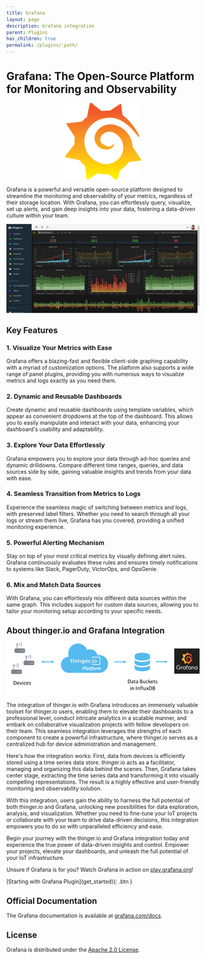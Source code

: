 ```yaml
---
title: Grafana
layout: page
description: Grafana integration
parent: Plugins
has_children: true
permalink: /plugins/:path/
---
```


# Grafana: The Open-Source Platform for Monitoring and Observability

<p align="center">
  <img src="/grafana/assets/icon.png" alt="Grafana logo">
</p>

Grafana is a powerful and versatile open-source platform designed to streamline the monitoring and observability of your metrics, regardless of their storage location. With Grafana, you can effortlessly query, visualize, set up alerts, and gain deep insights into your data, fostering a data-driven culture within your team.

<p align="center">
  <img src="/grafana/assets/dashboard.png" alt="Grafana dashboard inside thinger.io">
</p>

## Key Features

### 1. Visualize Your Metrics with Ease

Grafana offers a blazing-fast and flexible client-side graphing capability with a myriad of customization options. The platform also supports a wide range of panel plugins, providing you with numerous ways to visualize metrics and logs exactly as you need them.

### 2. Dynamic and Reusable Dashboards

Create dynamic and reusable dashboards using template variables, which appear as convenient dropdowns at the top of the dashboard. This allows you to easily manipulate and interact with your data, enhancing your dashboard's usability and adaptability.

### 3. Explore Your Data Effortlessly

Grafana empowers you to explore your data through ad-hoc queries and dynamic drilldowns. Compare different time ranges, queries, and data sources side by side, gaining valuable insights and trends from your data with ease.

### 4. Seamless Transition from Metrics to Logs

Experience the seamless magic of switching between metrics and logs, with preserved label filters. Whether you need to search through all your logs or stream them live, Grafana has you covered, providing a unified monitoring experience.

### 5. Powerful Alerting Mechanism

Stay on top of your most critical metrics by visually defining alert rules. Grafana continuously evaluates these rules and ensures timely notifications to systems like Slack, PagerDuty, VictorOps, and OpsGenie.

### 6. Mix and Match Data Sources

With Grafana, you can effortlessly mix different data sources within the same graph. This includes support for custom data sources, allowing you to tailor your monitoring setup according to your specific needs.

## About thinger.io and Grafana Integration

<p align="center">
  <img src="/grafana/assets/integration.png" alt="Diagram showing thinger.io and Grafana integration">
</p>

The integration of thinger.io with Grafana introduces an immensely valuable toolset for thinger.io users, enabling them to elevate their dashboards to a professional level, conduct intricate analytics in a scalable manner, and embark on collaborative visualization projects with fellow developers on their team. This seamless integration leverages the strengths of each component to create a powerful infrastructure, where thinger.io serves as a centralized hub for device administration and management.

Here's how the integration works: First, data from devices is efficiently stored using a time series data store. thinger.io acts as a facilitator, managing and organizing this data behind the scenes. Then, Grafana takes center stage, extracting the time series data and transforming it into visually compelling representations. The result is a highly effective and user-friendly monitoring and observability solution.

With this integration, users gain the ability to harness the full potential of both thinger.io and Grafana, unlocking new possibilities for data exploration, analysis, and visualization. Whether you need to fine-tune your IoT projects or collaborate with your team to drive data-driven decisions, this integration empowers you to do so with unparalleled efficiency and ease.

Begin your journey with the thinger.io and Grafana integration today and experience the true power of data-driven insights and control. Empower your projects, elevate your dashboards, and unleash the full potential of your IoT infrastructure.

Unsure if Grafana is for you? Watch Grafana in action on [play.grafana.org](https://play.grafana.org/)!

<span class="fs-5">
[Starting with Grafana Plugin](get_started){: .btn }
</span>

## Official Documentation

The Grafana documentation is available at [grafana.com/docs](https://grafana.com/docs/grafana/latest/getting-started/).

## License

Grafana is distributed under the [Apache 2.0 License](https://github.com/grafana/grafana/blob/master/LICENSE).
